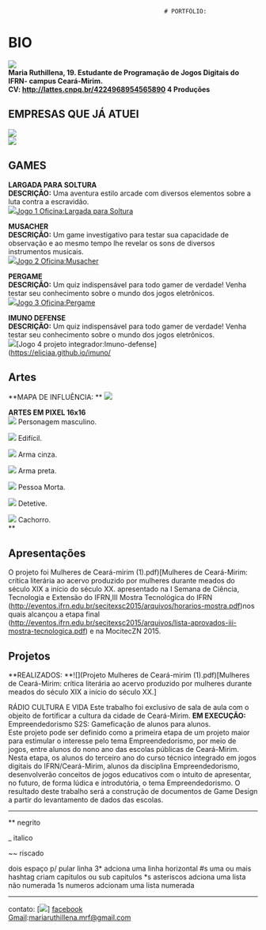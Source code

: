 
                                                # PORTFÓLIO:

# BIO
![](per.jpg)  
**Maria Ruthillena, 19. Estudante de Programação de Jogos Digitais do IFRN- campus Ceará-Mirim.  
CV: http://lattes.cnpq.br/4224968954565890    4 Produções**

## EMPRESAS QUE JÁ ATUEI
![](EMPRESA2.jpg)  
![](lala.png)
## GAMES
**LARGADA PARA SOLTURA  
DESCRIÇÃO:** Uma aventura estilo arcade com diversos elementos sobre a luta contra a escravidão.  
![](largada.jpg)[Jogo 1 Oficina:Largada para Soltura](https://ruthimaria01.github.io/largada/)  

**MUSACHER  
DESCRIÇÃO:**  Um game investigativo para testar sua capacidade de observação e ao mesmo tempo lhe revelar os sons de diversos instrumentos musicais.  
![](musacher.jpg)[Jogo 2 Oficina:Musacher](https://ruthimaria01.github.io/musacher/)  

**PERGAME  
DESCRIÇÃO:** Um quiz indispensável para todo gamer de verdade! Venha testar seu conhecimento sobre o mundo dos jogos eletrônicos.   
![](pergamepot.jpg)[Jogo 3 Oficina:Pergame](https://eliciaa.github.io/Pergame/)  

**IMUNO DEFENSE  
DESCRIÇÃO:** Um quiz indispensável para todo gamer de verdade! Venha testar seu conhecimento sobre o mundo dos jogos eletrônicos.   
![](image.jpg)[Jogo 4 projeto integrador:Imuno-defense](https://eliciaa.github.io/imuno/  

## Artes  
**MAPA DE INFLUÊNCIA:  **
![](1.png)

**ARTES EM PIXEL 16x16**  
![](malandro.png) Personagem masculino.  
  
![](pred.png) Edifícil.
  
![](ar.png) Arma cinza.  
  
![](arm.png) Arma preta.  
  
![](mort.png) Pessoa Morta. 
  
![](dete.png) Detetive.    
  
![](AU.png) Cachorro.  
**
## Apresentações
O projeto foi  Mulheres de Ceará-mirim (1).pdf)[Mulheres de Ceará-Mirim: crítica literária ao acervo produzido por mulheres durante meados do século XIX a início do século XX. apresentado na I Semana de Ciência, Tecnologia e Extensão do IFRN,III Mostra Tecnológica do IFRN (http://eventos.ifrn.edu.br/secitexsc2015/arquivos/horarios-mostra.pdf)nos quais alcançou a etapa final (http://eventos.ifrn.edu.br/secitexsc2015/arquivos/lista-aprovados-iii-mostra-tecnologica.pdf) e na MocitecZN 2015.

## Projetos  
**REALIZADOS:
**![](Projeto Mulheres de Ceará-mirim (1).pdf)[Mulheres de Ceará-Mirim: crítica literária ao acervo produzido por mulheres durante meados
do século XIX a início do século XX.]  

RÁDIO CULTURA E VIDA
 Este trabalho foi exclusivo de sala de aula com o objeito de fortificar a cultura da cidade de Ceará-Mirim.
**EM EXECUÇÃO:**
Empreendedorismo S2S: Gameficação de alunos para alunos.  	
 Este projeto pode ser definido como a primeira etapa de um projeto maior para estimular o interesse pelo tema Empreendedorismo, por meio de jogos, entre alunos do nono ano das escolas públicas de Ceará-Mirim. Nesta etapa, os alunos do terceiro ano do curso técnico integrado em jogos digitais do IFRN/Ceará-Mirim, alunos da disciplina Empreendedorismo, desenvolverão conceitos de jogos educativos com o intuito de apresentar, no futuro, de forma lúdica e introdutória, o tema Empreendedorismo. O resultado deste trabalho será a construção de documentos de Game Design a partir do levantamento de dados das escolas.



* * *

** negrito

_ italico

~~ riscado  

   dois espaço p/ pular linha
 3* adciona uma linha horizontal
 #s uma ou mais hashtag criam capitulos ou sub capitulos
 *s asteriscos adciona uma lista não numerada
 1s numeros adcionam uma lista numerada
 
 * * *
contato:
[![](face.png)] [facebook](https://web.facebook.com/maria.ruthillena)   
[Gmail](mariaruthillena.mrf@gmail.com):mariaruthillena.mrf@gmail.com


